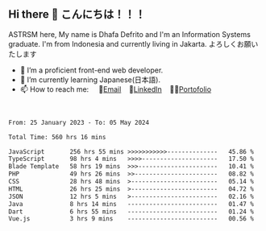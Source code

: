## Hi there 👋 こんにちは！！！
ASTRSM here, My name is Dhafa Defrito and I'm an Information Systems graduate. I'm from Indonesia and currently living in Jakarta. よろしくお願いたします

- 🔭 I’m a proficient front-end web developer.
- 🌱 I’m currently learning Japanese(日本語).
- 📫 How to reach me: &nbsp;&nbsp;&nbsp;&nbsp;📧[Email](ddefrito@gmail.com)&nbsp;&nbsp;&nbsp;&nbsp;💼[LinkedIn](https://www.linkedin.com/in/dhafa-defrita-rama-yudistira-9357a9229/)&nbsp;&nbsp;&nbsp;&nbsp;👨‍🎨[Portofolio](https://ddefrito.vercel.app/)
<br>
<!-- <p align="left">
<a href="https://github.com/ASTRSM">
  <img height="180em" src="https://github-readme-stats-eight-theta.vercel.app/api?username=ASTRSM&show_icons=true&theme=dracula&include_all_commits=true&count_private=true"/>
  <img height="180em" src="https://github-readme-stats-eight-theta.vercel.app/api/top-langs/?username=ASTRSM&layout=compact&langs_count=8&theme=dracula"/>
</a>
</p> -->

<!--START_SECTION:waka-->

```txt
From: 25 January 2023 - To: 05 May 2024

Total Time: 560 hrs 16 mins

JavaScript       256 hrs 55 mins >>>>>>>>>>>--------------   45.86 %
TypeScript       98 hrs 4 mins   >>>>---------------------   17.50 %
Blade Template   58 hrs 19 mins  >>>----------------------   10.41 %
PHP              49 hrs 26 mins  >>-----------------------   08.82 %
CSS              28 hrs 48 mins  >------------------------   05.14 %
HTML             26 hrs 25 mins  >------------------------   04.72 %
JSON             12 hrs 5 mins   >------------------------   02.16 %
Java             8 hrs 14 mins   -------------------------   01.47 %
Dart             6 hrs 55 mins   -------------------------   01.24 %
Vue.js           3 hrs 9 mins    -------------------------   00.56 %
```

<!--END_SECTION:waka-->

